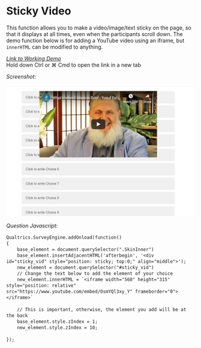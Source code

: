 # Sticky Video

This function allows you to make a video/image/text sticky on the page, so that it displays at all times, even when the participants scroll down. The demo function below is for adding a YouTube video using an iframe, but `innerHTML` can be modified to anything.

[_Link to Working Demo_](https://iima.au1.qualtrics.com/jfe/preview/SV_2rCRZYIQqNq0nzv/BL_ba2DyuPGT8DLF6B?Q_SurveyVersionID=current)  
Hold down Ctrl or ⌘ Cmd to open the link in a new tab

_Screenshot_:

![](../.gitbook/assets/sticky_video.png)

_Question Javascript:_

```text
Qualtrics.SurveyEngine.addOnload(function()
{
    base_element = document.querySelector(".SkinInner")
    base_element.insertAdjacentHTML('afterbegin', '<div id="sticky_vid" style="position: sticky; top:0;" align="middle">');
    new_element = document.querySelector("#sticky_vid")
    // Change the text below to add the element of your choice
    new_element.innerHTML = `<iframe width="560" height="315" style="position: relative" src="https://www.youtube.com/embed/OsmYQl3xy_Y" frameborder="0"></iframe>`

    // This is important, otherwise, the element you add will be at the back
    base_element.style.zIndex = 1;
    new_element.style.zIndex = 10;

});
```

